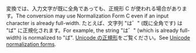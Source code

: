 <span data-ttu-id="fe442-101">変換では、入力文字が既に全角であっても、正規形 C が使われる場合があります。</span><span class="sxs-lookup"><span data-stu-id="fe442-101">The conversion may use Normalization Form C even if an input character is already full-width.</span></span> <span data-ttu-id="fe442-102">たとえば、文字列 "は゛" (既に全角です) は "ば" に正規化されます。</span><span class="sxs-lookup"><span data-stu-id="fe442-102">For example, the string "は゛" (which is already full-width) is normalized to "ば".</span></span> <span data-ttu-id="fe442-103">[Unicode の正規形](http://unicode.org/reports/tr15)をご覧ください。</span><span class="sxs-lookup"><span data-stu-id="fe442-103">See [Unicode normalization forms](http://unicode.org/reports/tr15).</span></span>